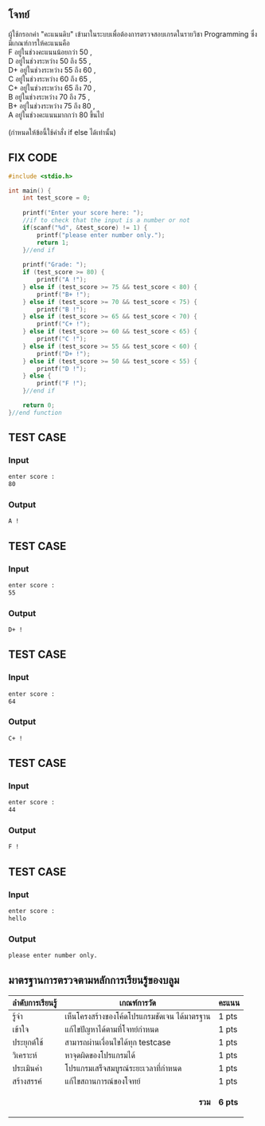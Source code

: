 ## โจทย์
ผู้ใช้กรอกค่า "คะแนนดิบ" เข้ามาในระบบเพื่อต้องการตรวจสอบเกรดในรายวิชา Programming ซึ่งมีเกณฑ์การให้คะแนนคือ 
<br />F อยู่ในช่วงคะแนนน้อยกว่า 50 , 
<br />D อยู่ในช่วงระหว่าง 50 ถึง 55 , 
<br />D+ อยู่ในช่วงระหว่าง 55 ถึง 60 , 
<br />C อยู่ในช่วงระหว่าง 60 ถึง 65 , 
<br />C+ อยู่ในช่วงระหว่าง 65 ถึง 70 , 
<br />B อยู่ในช่วงระหว่าง 70 ถึง 75 , 
<br />B+ อยู่ในช่วงระหว่าง 75 ถึง 80 , 
<br />A อยู่ในช่วงคะแนนมากกว่า 80 ขึ้นไป 
<br /><br />(กำหนดให้ข้อนี้ใช้คำสั่ง if else ได้เท่านั้น)

## FIX CODE
```c++
#include <stdio.h>

int main() {
    int test_score = 0;
    
    printf("Enter your score here: ");
    //if to check that the input is a number or not
    if(scanf("%d", &test_score) != 1) {
        printf("please enter number only.");
        return 1;
    }//end if
    
    printf("Grade: ");
    if (test_score >= 80) {
        printf("A !");
    } else if (test_score >= 75 && test_score < 80) {
        printf("B+ !");
    } else if (test_score >= 70 && test_score < 75) {
        printf("B !");
    } else if (test_score >= 65 && test_score < 70) {
        printf("C+ !");
    } else if (test_score >= 60 && test_score < 65) {
        printf("C !");
    } else if (test_score >= 55 && test_score < 60) {
        printf("D+ !");
    } else if (test_score >= 50 && test_score < 55) {
        printf("D !");
    } else {
        printf("F !");
    }//end if

    return 0;
}//end function
```

## TEST CASE
### Input
```bash
enter score :
80
```
### Output
```bash
A !
```

## TEST CASE
### Input
```bash
enter score :
55
```
### Output
```bash
D+ !
```

## TEST CASE
### Input
```bash
enter score :
64
```
### Output
```bash
C+ !
```

## TEST CASE
### Input
```bash
enter score :
44
```
### Output
```bash
F !
```

## TEST CASE
### Input
```bash
enter score :
hello
```
### Output
```bash
please enter number only.
```


## มาตรฐานการตรวจตามหลักการเรียนรู้ของบลูม
| ลำดับการเรียนรู้ | เกณฑ์การวัด | คะแนน |
| -------- | -------- | -------- |
| รู้จำ | เห็นโครงสร้างของโค้ดโปรแกรมชัดเจน ได้มาตรฐาน | 1 pts |
| เข้าใจ | แก้ไขปัญหาได้ตามที่โจทย์กำหนด | 1 pts |
| ประยุกต์ใช้ | สามารถผ่านเงื่อนไขได้ทุก testcase | 1 pts |
| วิเคราะห์ | หาจุดผิดของโปรแกรมได้ | 1 pts |
| ประเมินค่า | โปรแกรมเสร็จสมบูรณ์ระยะเวลาที่กำหนด | 1 pts |
| สร้างสรรค์ | แก้ไขสถานการณ์ของโจทย์ | 1 pts |
||<p style='text-align: right !important;'>**รวม**</p>|**6 pts**|
